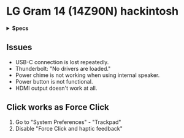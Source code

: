 # LG Gram 14 (14Z90N) hackintosh

<details>
<summary><strong>Specs</strong></summary>
</br>

| Model | 14Z90N-V.AR5DK |
| - | - |
| CPU | Intel Core i5-1035G4 |
| GPU | Intel Iris Plus Graphics |
| RAM | M471A1G44AB0-CWE (on-board) |
| SSD | ~~HFS256GD9TNG-L2A0A~~ Intel 7600p |
| LCD | LP140WFA-SPY1 |
| WLAN | Intel Wi-Fi 6 AX201 160MHz |
| Audio | Conexant CX8200 |
| BIOS | 20200812 |

</details>

## Issues
* USB-C connection is lost repeatedly.
* Thunderbolt: "No drivers are loaded."
* Power chime is not working when using internal speaker.
* Power button is not functional.
* HDMI output doesn't work at all.

</details>

## Click works as Force Click
1. Go to "System Preferences" - "Trackpad"
2. Disable "Force Click and haptic feedback"
